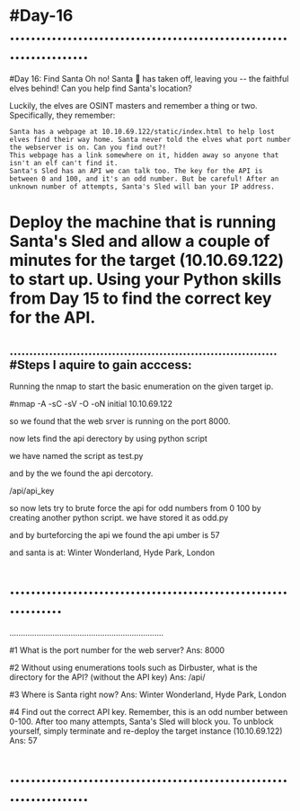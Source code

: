 #Day-16
....................................................................
====================================================================
#Day 16: Find Santa
 Oh no! Santa 🎅 has taken off, leaving you -- the faithful elves behind! Can you help find Santa's location?

Luckily, the elves are OSINT masters and remember a thing or two. Specifically, they remember:

    Santa has a webpage at 10.10.69.122/static/index.html to help lost elves find their way home. Santa never told the elves what port number the webserver is on. Can you find out?!
    This webpage has a link somewhere on it, hidden away so anyone that isn't an elf can't find it.
    Santa's Sled has an API we can talk too. The key for the API is between 0 and 100, and it's an odd number. But be careful! After an unknown number of attempts, Santa's Sled will ban your IP address. 

Deploy the machine that is running Santa's Sled and allow a couple of minutes for the target (10.10.69.122) to start up. Using your Python skills from Day 15 to find the correct key for the API.
====================================================================
....................................................................
#Steps I aquire to gain acccess:
----------------------------------
Running the nmap to start the basic enumeration on the given target ip.

#nmap -A -sC -sV -O -oN initial 10.10.69.122

so we found that the web srver is running on the port 8000.

now lets find the api derectory by using python script

we have named the script as test.py

and by the we found the api dercotory.

/api/api_key


so now lets try to brute force the api for odd numbers from 0 100 by creating another python script.
we have stored it as odd.py

and by burteforcing the api we found the api umber is 57

and santa is at: Winter Wonderland, Hyde Park, London

...............................................................
====================================================================
....................................................................

#1	What is the port number for the web server?
	Ans: 8000

#2	Without using enumerations tools such as Dirbuster, what is the directory for the API?  (without the API key)
	Ans: /api/

#3	Where is Santa right now?
	Ans: Winter Wonderland, Hyde Park, London

#4	Find out the correct API key. Remember, this is an odd number between 0-100. After too many attempts, Santa's Sled will block you. To unblock yourself, simply terminate and re-deploy the target instance (10.10.69.122)
	Ans: 57

....................................................................
====================================================================